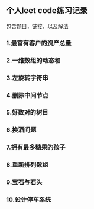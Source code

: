 ## 个人leet code练习记录

包含题目，链接，以及解法

### 1.最富有客户的资产总量
### 2.一维数组的动态和
### 3.左旋转字符串
### 4.删除中间节点
### 5.好数对的树目
### 6.换酒问题
### 7.拥有最多糖果的孩子
### 8.重新排列数组
### 9.宝石与石头
### 10.设计停车系统